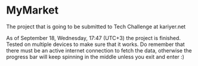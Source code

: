 # MyMarket
The project that is going to be submitted to Tech Challenge at kariyer.net

As of September 18, Wednesday, 17:47 (UTC+3) the project is finished. Tested on multiple devices to make sure that it works. Do remember that there must be an active internet connection to fetch the data, otherwise the progress bar will keep spinning in the middle unless you exit and enter :)

